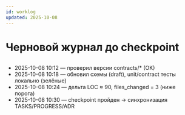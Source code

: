 ```yaml
---
id: worklog
updated: 2025-10-08
---
```


# Черновой журнал до checkpoint

## <taskId>
- 2025-10-08 10:12 — проверил версии contracts/* (OK)
- 2025-10-08 10:18 — обновил схемы (draft), unit/contract тесты локально (зелёные)
- 2025-10-08 10:24 — дельта LOC ≈ 90, files_changed = 3 (ниже порога)
- 2025-10-08 10:30 — checkpoint пройден → синхронизация TASKS/PROGRESS/ADR
